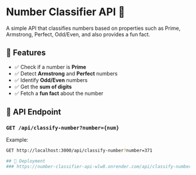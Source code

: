 # Number Classifier API 🚀

A simple API that classifies numbers based on properties such as Prime, Armstrong, Perfect, Odd/Even, and also provides a fun fact.

## 🔧 Features
- ✅ Check if a number is **Prime**
- ✅ Detect **Armstrong** and **Perfect** numbers
- ✅ Identify **Odd/Even** numbers
- ✅ Get the **sum of digits**
- ✅ Fetch a **fun fact** about the number

## 📌 API Endpoint
### `GET /api/classify-number?number={num}`
Example:
```bash
GET http://localhost:3000/api/classify-number?number=371

## 🔧 Deployment
### https://number-classifier-api-wlw8.onrender.com/api/classify-number?number=81
